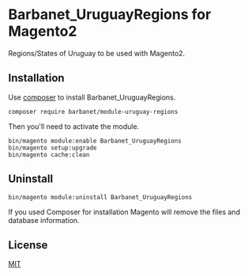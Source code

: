 # Barbanet_UruguayRegions for Magento2

Regions/States of Uruguay to be used with Magento2.

## Installation

Use [composer](https://getcomposer.org/) to install Barbanet_UruguayRegions.

```
composer require barbanet/module-uruguay-regions
```

Then you'll need to activate the module.

```
bin/magento module:enable Barbanet_UruguayRegions
bin/magento setup:upgrade
bin/magento cache:clean
```

## Uninstall

```
bin/magento module:uninstall Barbanet_UruguayRegions
```

If you used Composer for installation Magento will remove the files and database information.

## License

[MIT](https://choosealicense.com/licenses/mit/)
